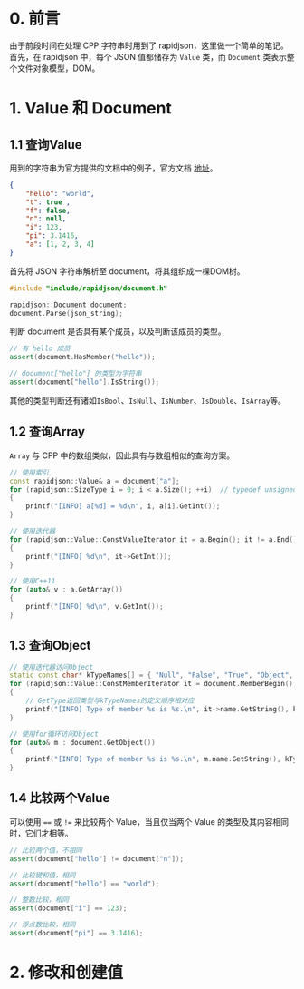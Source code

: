 # 0. 前言
由于前段时间在处理 CPP 字符串时用到了 rapidjson，这里做一个简单的笔记。首先，在 rapidjson 中，每个 JSON 值都储存为 `Value` 类，而 `Document` 类表示整个文件对象模型，DOM。
# 1. Value 和 Document
## 1.1 查询Value
用到的字符串为官方提供的文档中的例子，官方文档 [地址](http://rapidjson.org/zh-cn/index.html)。
```json
{
    "hello": "world",
    "t": true ,
    "f": false,
    "n": null,
    "i": 123,
    "pi": 3.1416,
    "a": [1, 2, 3, 4]
}
```
首先将 JSON 字符串解析至 document，将其组织成一棵DOM树。
```cpp
#include "include/rapidjson/document.h"

rapidjson::Document document;
document.Parse(json_string);
```
判断 document 是否具有某个成员，以及判断该成员的类型。
```cpp
// 有 hello 成员
assert(document.HasMember("hello"));

// document["hello"] 的类型为字符串
assert(document["hello"].IsString());
```
其他的类型判断还有诸如`IsBool`、`IsNull`、`IsNumber`、`IsDouble`、`IsArray`等。
## 1.2 查询Array
`Array` 与 CPP 中的数组类似，因此具有与数组相似的查询方案。
```cpp
// 使用索引
const rapidjson::Value& a = document["a"];
for (rapidjson::SizeType i = 0; i < a.Size(); ++i)  // typedef unsigned SizeType;
{
    printf("[INFO] a[%d] = %d\n", i, a[i].GetInt());
}

// 使用迭代器
for (rapidjson::Value::ConstValueIterator it = a.Begin(); it != a.End(); ++it)
{
    printf("[INFO] %d\n", it->GetInt());
}

// 使用C++11
for (auto& v : a.GetArray())
{
    printf("[INFO] %d\n", v.GetInt());
}
```
## 1.3 查询Object
```cpp
// 使用迭代器访问Object
static const char* kTypeNames[] = { "Null", "False", "True", "Object", "Array", "String", "Number" };
for (rapidjson::Value::ConstMemberIterator it = document.MemberBegin(); it != document.MemberEnd(); ++it)
{
    // GetType返回类型与kTypeNames的定义顺序相对应
    printf("[INFO] Type of member %s is %s.\n", it->name.GetString(), kTypeNames[it->value.GetType()]);
}

// 使用for循环访问Object
for (auto& m : document.GetObject())
{
    printf("[INFO] Type of member %s is %s.\n", m.name.GetString(), kTypeNames[m.value.GetType()]);
}
```
## 1.4 比较两个Value
可以使用 `==` 或 `!=` 来比较两个 Value，当且仅当两个 Value 的类型及其内容相同时，它们才相等。
```cpp
// 比较两个值，不相同
assert(document["hello"] != document["n"]);

// 比较键和值，相同
assert(document["hello"] == "world");

// 整数比较，相同
assert(document["i"] == 123);

// 浮点数比较，相同
assert(document["pi"] == 3.1416);
```
# 2. 修改和创建值

